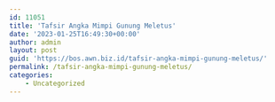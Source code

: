 ```yaml
---
id: 11051
title: 'Tafsir Angka Mimpi Gunung Meletus'
date: '2023-01-25T16:49:30+00:00'
author: admin
layout: post
guid: 'https://bos.awn.biz.id/tafsir-angka-mimpi-gunung-meletus/'
permalink: /tafsir-angka-mimpi-gunung-meletus/
categories:
    - Uncategorized
---
```


